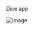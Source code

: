 Dice app

![image](https://user-images.githubusercontent.com/54339987/142819001-d034a9f1-ac0c-4216-b113-d77e80391024.png)
